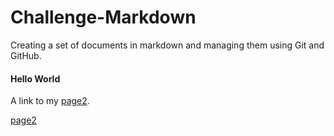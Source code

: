 # Challenge-Markdown
Creating a set of documents in markdown and managing them using Git and GitHub.

#### Hello World

A link to my [page2](/Challege-Markdown/page-2.md).

[page2]()
